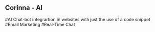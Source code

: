 ## Corinna - AI
#AI Chat-bot integrartion in websites with just the use of a code snippet
#Email Marketing
#Real-Time Chat







